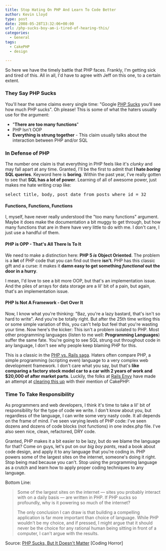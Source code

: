```yaml
---
title: Stop Hating On PHP And Learn To Code Better
author: Kevin Lloyd
type: post
date: 2008-05-28T13:32:06+00:00
url: /php-sucks-boy-am-i-tired-of-hearing-this/
categories:
  - General
tags:
  - CakePHP
  - design

---
```

So here we have the timely battle that PHP faces. Frankly, I'm getting sick and tired of this. All in all, I'd have to agree with Jeff on this one, to a certain extent.

### They Say PHP Sucks

You'll hear the same claims every single time: "Google [PHP Sucks][1] you'll see how much PHP sucks". Oh please! This is some of what the haters usually use for the argument:

  * "**There are too many functions**"
  * PHP Isn't OOP
  * **Everything is strung together** - This claim usually talks about the interaction between PHP and/or SQL

### In Defense of PHP

The number one claim is that everything in PHP feels like it's _clunky_ and may fall apart at any time. Granted, I'll be the first to admit that **I hate _boring_ SQL queries**. Keyword here is **boring**. Within the past year, I've really gotten to see that **SQL has a lot of power**. Learning of all of awesome power, just makes me hate writing crap like:

<pre class="brush: sql; title: ; notranslate" title="">select title, body, post_date from posts where id = 32
</pre>

#### Functions, Functions, Functions

I, myself, have never really understood the "too many functions" argument. Maybe it does make the documentation a bit muggy to get through, but how many functions that are in there have very little to do with me. I don't care, I just use a handful of them.

#### PHP is OPP - That's All There Is To It

We need to make a distinction here: **PHP 5 _is_ Object Oriented**. The problem is a **lot** of PHP code that you can find out there **isn't**. PHP has this classic gift and a curse: it makes it **damn easy to get something _functional_ out the door in a hurry**.

I mean, I'd love to see a bit more OOP, but that's an implementation issue. And the piles of arrays for data storage are a lil' bit of a pain, but again, that's an implementation issue.

#### PHP Is Not A Framework - Get Over It

Now, I know what you're thinking: "Baz, you're a lazy bastard, that's isn't so hard to write". And you're be totally right. But after the 25th time writing this or some simple variation of this, you can't help but feel that you're wasting your time. Now here's the kicker: This isn't a problem isolated to PHP. Most other programming languages (listen to me well: **Programming Languages**) suffer the same fate. You're going to see SQL strung out throughout code in any language, I don't see why people keep blaming PHP for this.

This is a classic in the [PHP vs. Rails saga][2]. Haters often compare PHP, a simple programming (scripting even) language to a very complex web development framework. I don't care what you say, but that's **like comparing a factory stock model car to a car with 2 years of work and $20,000 of after market parts**. Luckily, the folks at [Rails Envy][3] have made an attempt at [clearing this up][4] with their mention of CakePHP:



### Time To Take Responsibility

As programmers and web developers, I think it's time to take a lil' bit of responsibility for the type of code we write. I don't know about you, but regardless of the language, I can write some very nasty code. It all depends on the frame of mind. I've seen varying levels of PHP code: I've seen dozens and dozens of code blocks (not functions) in one index.php file. I've also seen nice, clean, refactored, DRY code.

Granted, PHP makes it a bit easier to be lazy, but do we blame the language for that? Come on guys, let's put on our _big boy pants_, read a book about code design, and apply it to any language that you're coding in. PHP powers some of the largest sites on the internet, someone's doing it right. Stop being mad because you can't. Stop using the programming language as a crutch and learn how to apply proper coding techniques to any language.

Bottom Line:

> Some of the largest sites on the internet &#8212; sites you probably interact with on a daily basis &#8212; are written in PHP. If PHP sucks so profoundly, why is it powering so much of the internet?
>
> The only conclusion I can draw is that building a compelling application is far more important than choice of language. While PHP wouldn't be my choice, and if pressed, I might argue that it should never be the choice for any rational human being sitting in front of a computer, I can't argue with the results.

Source: [PHP Sucks, But It Doesn't Matter][5] [Coding Horror]

 [1]: http://www.google.com/search?q=php+sucks
 [2]: http://www.google.com/search?q=php+vs+rails
 [3]: http://www.railsenvy.com/
 [4]: http://www.railsenvy.com/2007/8/24/rails-vs-php
 [5]: http://www.codinghorror.com/blog/archives/001119.html